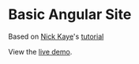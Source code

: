 Basic Angular Site
==================

Based on [Nick Kaye](http://www.nickkaye.com)'s [tutorial](https://www.airpair.com/angularjs/building-angularjs-app-tutorial)

View the [live demo](http://mariobox.github.io/angulartestsite).
